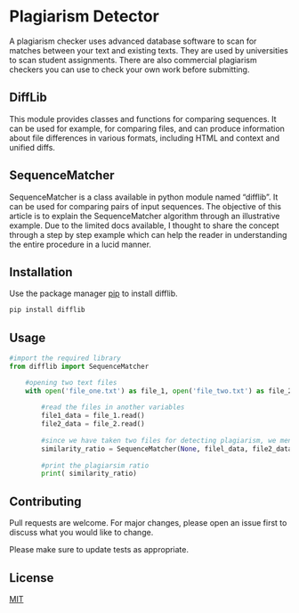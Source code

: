 # Plagiarism Detector
A plagiarism checker uses advanced database software to scan for matches between your text and existing texts. They are used by universities to scan student assignments. There are also commercial plagiarism checkers you can use to check your own work before submitting.

## DiffLib

This module provides classes and functions for comparing sequences. It can be used for example, for comparing files, and can produce information about file differences in various formats, including HTML and context and unified diffs.

## SequenceMatcher

SequenceMatcher is a class available in python module named “difflib”. It can be used for comparing pairs of input sequences. The objective of this article is to explain the SequenceMatcher algorithm through an illustrative example. Due to the limited docs available, I thought to share the concept through a step by step example which can help the reader in understanding the entire procedure in a lucid manner.

## Installation

Use the package manager [pip](https://pip.pypa.io/en/stable/) to install difflib.

```bash
pip install difflib
```

## Usage

```python
#import the required library 
from difflib import SequenceMatcher

	#opening two text files 
	with open('file_one.txt') as file_1, open('file_two.txt') as file_2:
  
		#read the files in another variables 
		file1_data = file_1.read() 
		file2_data = file_2.read() 
    
		#since we have taken two files for detecting plagiarism, we mention to them here 
		similarity_ratio = SequenceMatcher(None, filel_data, file2_data).ratio() 
    
		#print the plagiarsim ratio 
		print( similarity_ratio)
```

## Contributing
Pull requests are welcome. For major changes, please open an issue first to discuss what you would like to change.

Please make sure to update tests as appropriate.

## License
[MIT](https://choosealicense.com/licenses/mit/)

